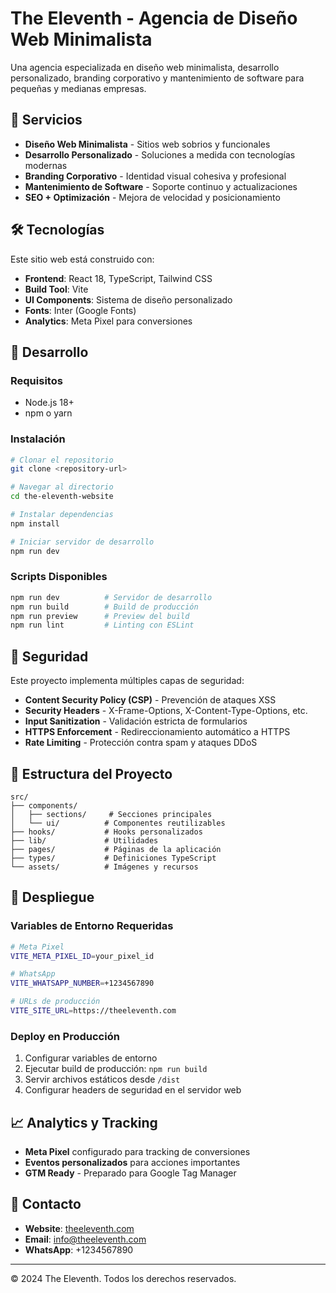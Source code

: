 # The Eleventh - Agencia de Diseño Web Minimalista

Una agencia especializada en diseño web minimalista, desarrollo personalizado, branding corporativo y mantenimiento de software para pequeñas y medianas empresas.

## 🎯 Servicios

- **Diseño Web Minimalista** - Sitios web sobrios y funcionales
- **Desarrollo Personalizado** - Soluciones a medida con tecnologías modernas
- **Branding Corporativo** - Identidad visual cohesiva y profesional
- **Mantenimiento de Software** - Soporte continuo y actualizaciones
- **SEO + Optimización** - Mejora de velocidad y posicionamiento

## 🛠️ Tecnologías

Este sitio web está construido con:

- **Frontend**: React 18, TypeScript, Tailwind CSS
- **Build Tool**: Vite
- **UI Components**: Sistema de diseño personalizado
- **Fonts**: Inter (Google Fonts)
- **Analytics**: Meta Pixel para conversiones

## 🔧 Desarrollo

### Requisitos

- Node.js 18+ 
- npm o yarn

### Instalación

```bash
# Clonar el repositorio
git clone <repository-url>

# Navegar al directorio
cd the-eleventh-website

# Instalar dependencias
npm install

# Iniciar servidor de desarrollo
npm run dev
```

### Scripts Disponibles

```bash
npm run dev          # Servidor de desarrollo
npm run build        # Build de producción
npm run preview      # Preview del build
npm run lint         # Linting con ESLint
```

## 🔐 Seguridad

Este proyecto implementa múltiples capas de seguridad:

- **Content Security Policy (CSP)** - Prevención de ataques XSS
- **Security Headers** - X-Frame-Options, X-Content-Type-Options, etc.
- **Input Sanitization** - Validación estricta de formularios
- **HTTPS Enforcement** - Redireccionamiento automático a HTTPS
- **Rate Limiting** - Protección contra spam y ataques DDoS

## 📁 Estructura del Proyecto

```
src/
├── components/
│   ├── sections/     # Secciones principales
│   └── ui/          # Componentes reutilizables
├── hooks/           # Hooks personalizados
├── lib/             # Utilidades
├── pages/           # Páginas de la aplicación
├── types/           # Definiciones TypeScript
└── assets/          # Imágenes y recursos
```

## 🚀 Despliegue

### Variables de Entorno Requeridas

```bash
# Meta Pixel
VITE_META_PIXEL_ID=your_pixel_id

# WhatsApp
VITE_WHATSAPP_NUMBER=+1234567890

# URLs de producción
VITE_SITE_URL=https://theeleventh.com
```

### Deploy en Producción

1. Configurar variables de entorno
2. Ejecutar build de producción: `npm run build`
3. Servir archivos estáticos desde `/dist`
4. Configurar headers de seguridad en el servidor web

## 📈 Analytics y Tracking

- **Meta Pixel** configurado para tracking de conversiones
- **Eventos personalizados** para acciones importantes
- **GTM Ready** - Preparado para Google Tag Manager

## 🤝 Contacto

- **Website**: [theeleventh.com](https://theeleventh.com)
- **Email**: info@theeleventh.com
- **WhatsApp**: +1234567890

---

© 2024 The Eleventh. Todos los derechos reservados.